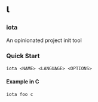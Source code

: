 # ι
### iota
An opinionated project init tool

### Quick Start
    iota <NAME> <LANGUAGE> <OPTIONS>

#### Example in C
    iota foo c
